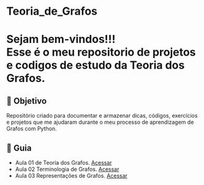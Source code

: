 # Teoria_de_Grafos

<h1> Sejam bem-vindos!!! </br>
 Esse é o meu repositorio de projetos e codigos de estudo da Teoria dos Grafos. </h1>


<h2> 🎯 Objetivo </h2>

Repositório criado para documentar e armazenar dicas, códigos, exercícios e projetos que me ajudaram durante o meu processo de aprendizagem de Grafos com Python.




<h2 dir="auto"> 🚦 Guia </h2>
<ul dir="auto">
<li> Aula 01 de Teoria dos Grafos. <a href="https://www.youtube.com/watch?v=T6yKp82k9vM&list=PLrOyM49ctTx-xtyVeuO7ylclgXHd4ws9a&index=1"> Acessar </a></li>
<li> Aula 02 Terminologia de Grafos. <a href="https://www.youtube.com/watch?v=yONrzDAntSw&list=PLrOyM49ctTx-xtyVeuO7ylclgXHd4ws9a&index=2"> Acessar </a></li>
<li> Aula 03 Representações de Grafos. <a href="https://www.youtube.com/watch?v=GemwOyQohw4&list=PLrOyM49ctTx-xtyVeuO7ylclgXHd4ws9a&index=3"> Acessar </a></li>

   

</ul>
